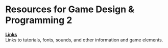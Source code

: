 # Resources for Game Design & Programming 2

**[Links][]**  
Links to tutorials, fonts, sounds, and other information and game elements.

[links]: ./links

